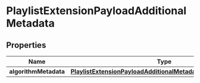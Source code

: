 

# PlaylistExtensionPayloadAdditionalMetadata


## Properties

| Name | Type | Description | Notes |
|------------ | ------------- | ------------- | -------------|
|**algorithmMetadata** | [**PlaylistExtensionPayloadAdditionalMetadataAlgorithmMetadata**](PlaylistExtensionPayloadAdditionalMetadataAlgorithmMetadata.md) |  |  [optional] |



